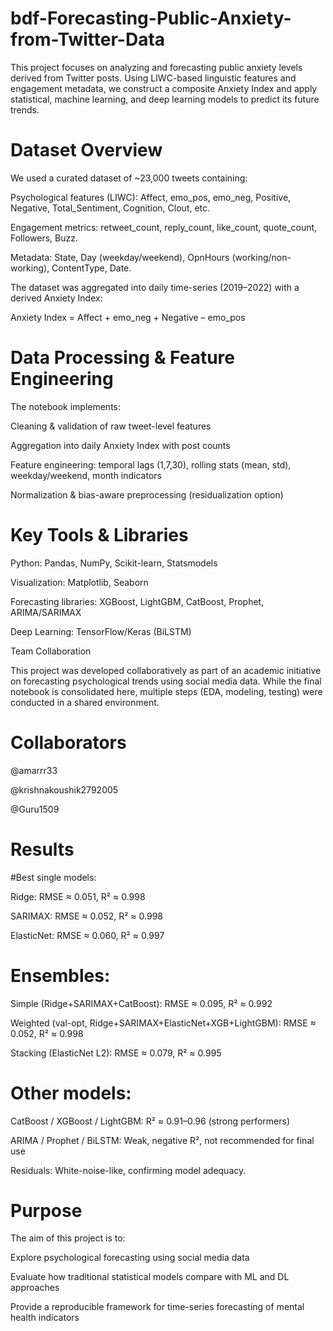 # bdf-Forecasting-Public-Anxiety-from-Twitter-Data

This project focuses on analyzing and forecasting public anxiety levels derived from Twitter posts. Using LIWC-based linguistic features and engagement metadata, we construct a composite Anxiety Index and apply statistical, machine learning, and deep learning models to predict its future trends.

# Dataset Overview

We used a curated dataset of ~23,000 tweets containing:

Psychological features (LIWC): Affect, emo_pos, emo_neg, Positive, Negative, Total_Sentiment, Cognition, Clout, etc.

Engagement metrics: retweet_count, reply_count, like_count, quote_count, Followers, Buzz.

Metadata: State, Day (weekday/weekend), OpnHours (working/non-working), ContentType, Date.

The dataset was aggregated into daily time-series (2019–2022) with a derived Anxiety Index:

Anxiety Index = Affect + emo_neg + Negative – emo_pos

# Data Processing & Feature Engineering

The notebook implements:

Cleaning & validation of raw tweet-level features

Aggregation into daily Anxiety Index with post counts

Feature engineering: temporal lags (1,7,30), rolling stats (mean, std), weekday/weekend, month indicators

Normalization & bias-aware preprocessing (residualization option)

# Key Tools & Libraries

Python: Pandas, NumPy, Scikit-learn, Statsmodels

Visualization: Matplotlib, Seaborn

Forecasting libraries: XGBoost, LightGBM, CatBoost, Prophet, ARIMA/SARIMAX

Deep Learning: TensorFlow/Keras (BiLSTM)

Team Collaboration

This project was developed collaboratively as part of an academic initiative on forecasting psychological trends using social media data. While the final notebook is consolidated here, multiple steps (EDA, modeling, testing) were conducted in a shared environment.

# Collaborators

@amarrr33

@krishnakoushik2792005

@Guru1509

# Results

#Best single models:

Ridge: RMSE ≈ 0.051, R² ≈ 0.998

SARIMAX: RMSE ≈ 0.052, R² ≈ 0.998

ElasticNet: RMSE ≈ 0.060, R² ≈ 0.997

# Ensembles:

Simple (Ridge+SARIMAX+CatBoost): RMSE ≈ 0.095, R² ≈ 0.992

Weighted (val-opt, Ridge+SARIMAX+ElasticNet+XGB+LightGBM): RMSE ≈ 0.052, R² ≈ 0.998

Stacking (ElasticNet L2): RMSE ≈ 0.079, R² ≈ 0.995

# Other models:

CatBoost / XGBoost / LightGBM: R² ≈ 0.91–0.96 (strong performers)

ARIMA / Prophet / BiLSTM: Weak, negative R², not recommended for final use

Residuals: White-noise-like, confirming model adequacy.

# Purpose

The aim of this project is to:

Explore psychological forecasting using social media data

Evaluate how traditional statistical models compare with ML and DL approaches

Provide a reproducible framework for time-series forecasting of mental health indicators
